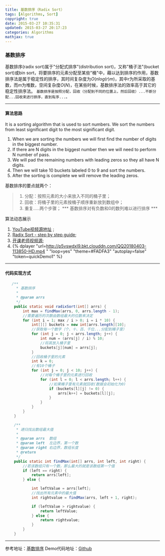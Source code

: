 ```yaml
---
title: 基数排序（Radix Sort）
tags: [Algorithms, Sort]
copyright: true
date: 2015-03-27 10:35:31
updated: 2015-03-27 20:17:23
categories: Algorithms 
mathjax: true
---
```


### 基数排序
基数排序(radix sort)属于"分配式排序"(distribution sort)，又称"桶子法"(bucket sort)或bin sort，将要排序的元素分配至某些"桶"中，藉以达到排序的作用，基数排序法是属于稳定性的排序，其时间复杂度为$O(n log(r)m)$，其中$r$为所采取的基数，而$m$为堆数，空间复杂度$O(N)$，在某些时候，基数排序法的效率高于其它的稳定性排序法。
``基数排序是按照分配，回收（分配到不同的位置上，然后回收）...不断分配...回收来进行排序，直到有序...。``

-------

<!-- more -->

#### 算法思路
It is a sorting algorithm that is used to sort numbers. We sort the numbers from least significant digit to the most significant digit.

1. When we are sorting the numbers we will first find the number of digits in the biggest number.
2. If there are N digits in the biggest number then we will need to perform N number of pass.
3. We will pad the remaining numbers with leading zeros so they all have N digits.
4. Then we will take 10 buckets labeled 0 to 9 and sort the numbers.
5. After the sorting is complete we will remove the leading zeros.

基数排序的要点就两个：
> 1. 分配：按照元素的大小来放入不同的桶子里；
> 2. 回收：将桶子里的元素按桶子顺序重新放到数组中；
> 3. 重复…..两个步骤；
*** 基数排序对有负数和0的数列难以进行排序 ***


算法动态展示
1. [YouTube视频源地址](https://www.youtube.com/watch?v=nu4gDuFabIM) ;
2. [Radix Sort - step by step guide](https://www.youtube.com/watch?v=YXFI4osELGU);
3. [开课老师视频源](https://www.youtube.com/watch?v=xhr26ia4k38); 
4. {% dplayer "url=http://p5vswdxl9.bkt.clouddn.com/QQ20180403-113850-HD.mp4
"   "loop=yes" "theme=#FADFA3" "autoplay=false" "token=quickDemo1" %}

-------

#### 代码实现方式
```java
   /**
     * 基数排序
     *
     * @param arrs
     */
    public static void radixSort(int[] arrs) {
        int max = findMax(arrs, 0, arrs.length - 1);
        //需要遍历的次数由数组最大的位数来决定
        for (int i = 1; max / i > 0; i = i * 10) {
            int[][] buckets = new int[arrs.length][10];
            //获取每一个数字（个、十、百、千位...分配到桶子里）
            for (int j = 0; j < arrs.length; j++) {
                int num = (arrs[j] / i) % 10;
                //将其放入桶子里
                buckets[j][num] = arrs[j];
            }
            //回收桶子里的元素
            int k = 0;
            //有10个桶子
            for (int j = 0; j < 10; j++) {
                //对每个桶子里的元素进行回收
                for (int l = 0; l < arrs.length; l++) {
                    //如果桶子里有元素就回收(数据会初始化为0)
                    if (buckets[l][j] != 0) {
                        arrs[k++] = buckets[l][j];
                    }
                }
            }
        }
    }

    /**
     * 递归找出数组最大值
     *
     * @param arrs  数组
     * @param left  左边界，第一个数
     * @param right 右边界，数组长度
     * @return
     */
    public static int findMax(int[] arrs, int left, int right) {
        //若该数组只有一个数，那么最大的就是该数组第一个值
        if (left == right) {
            return arrs[left];
        } else {

            int leftValue = arrs[left];
            //找出所有元素中的最大值
            int rightvalue = findMax(arrs, left + 1, right);

            if (leftValue > rightvalue) {
                return leftValue;
            } else {
                return rightvalue;
            }
        }
    }
```

-------

参考地址：[基数排序](https://mp.weixin.qq.com/s?__biz=MzI4Njg5MDA5NA==&mid=2247484071&idx=2&sn=5195363e7a5c5e3e7cac2a733c2695e9&chksm=ebd743a6dca0cab0b79aec38ff835116af9079114c9266ef673c6c1009b32b2abf262bf35e0c&scene=21#wechat_redirect)
Demo代码地址：[Github](git@github.com:edgeowner/JavaCoreDemo.git)

